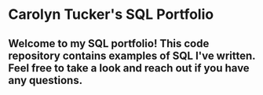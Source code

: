 # Carolyn Tucker's SQL Portfolio

## Welcome to my SQL portfolio! This code repository contains examples of SQL I've written. Feel free to take a look and reach out if you have any questions.
